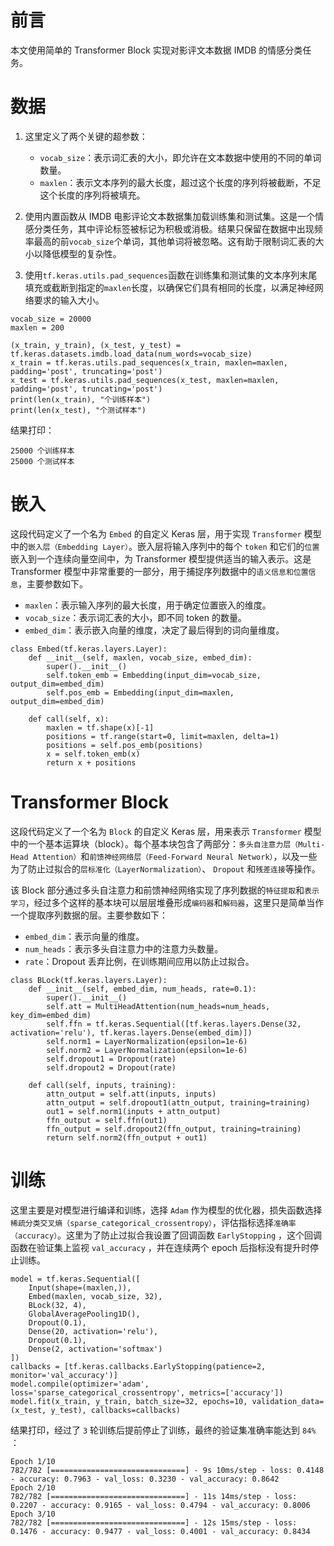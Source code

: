 # 前言
本文使用简单的  Transformer Block 实现对影评文本数据 IMDB 的情感分类任务。 
# 数据
1.  这里定义了两个关键的超参数：

    -   `vocab_size`：表示词汇表的大小，即允许在文本数据中使用的不同的单词数量。
    -   `maxlen`：表示文本序列的最大长度，超过这个长度的序列将被截断，不足这个长度的序列将被填充。

1.  使用内置函数从 IMDB 电影评论文本数据集加载训练集和测试集。这是一个情感分类任务，其中评论标签被标记为积极或消极。结果只保留在数据中出现频率最高的前`vocab_size`个单词，其他单词将被忽略。这有助于限制词汇表的大小以降低模型的复杂性。

1.  使用`tf.keras.utils.pad_sequences`函数在训练集和测试集的文本序列末尾填充或截断到指定的`maxlen`长度，以确保它们具有相同的长度，以满足神经网络要求的输入大小。

```
vocab_size = 20000
maxlen = 200

(x_train, y_train), (x_test, y_test) = tf.keras.datasets.imdb.load_data(num_words=vocab_size)
x_train = tf.keras.utils.pad_sequences(x_train, maxlen=maxlen, padding='post', truncating='post')
x_test = tf.keras.utils.pad_sequences(x_test, maxlen=maxlen, padding='post', truncating='post')
print(len(x_train), "个训练样本")
print(len(x_test), "个测试样本")
```
结果打印：

```
25000 个训练样本
25000 个测试样本
```

# 嵌入
这段代码定义了一个名为 `Embed` 的自定义 Keras 层，用于实现 `Transformer` 模型中的`嵌入层（Embedding Layer）`。嵌入层将输入序列中的每个 `token` 和它们的`位置`嵌入到一个连续向量空间中，为 Transformer 模型提供适当的输入表示。这是 Transformer 模型中非常重要的一部分，用于捕捉序列数据中的`语义信息和位置信息`，主要参数如下。
-   `maxlen`：表示输入序列的最大长度，用于确定位置嵌入的维度。
-   `vocab_size`：表示词汇表的大小，即不同 token 的数量。
-   `embed_dim`：表示嵌入向量的维度，决定了最后得到的词向量维度。

```
class Embed(tf.keras.layers.Layer):
    def __init__(self, maxlen, vocab_size, embed_dim):
        super().__init__()
        self.token_emb = Embedding(input_dim=vocab_size, output_dim=embed_dim)
        self.pos_emb = Embedding(input_dim=maxlen, output_dim=embed_dim)

    def call(self, x):
        maxlen = tf.shape(x)[-1]
        positions = tf.range(start=0, limit=maxlen, delta=1)
        positions = self.pos_emb(positions)
        x = self.token_emb(x)
        return x + positions
```

# Transformer Block
这段代码定义了一个名为 `Block` 的自定义 Keras 层，用来表示 `Transformer` 模型中的一个基本运算块（block）。每个基本块包含了两部分：`多头自注意力层（Multi-Head Attention）`和`前馈神经网络层（Feed-Forward Neural Network）`，以及一些为了防止过拟合的`层标准化（LayerNormalization）`、 `Dropout` 和`残差连接`等操作。

该 Block 部分通过多头自注意力和前馈神经网络实现了序列数据的`特征提取`和`表示学习`，经过多个这样的基本块可以层层堆叠形成`编码器`和`解码器`，这里只是简单当作一个提取序列数据的层。主要参数如下：
-   `embed_dim`：表示向量的维度。
-   `num_heads`：表示多头自注意力中的注意力头数量。
-   `rate`：Dropout 丢弃比例，在训练期间应用以防止过拟合。
```
class BLock(tf.keras.layers.Layer):
    def __init__(self, embed_dim, num_heads, rate=0.1):
        super().__init__()
        self.att = MultiHeadAttention(num_heads=num_heads, key_dim=embed_dim)
        self.ffn = tf.keras.Sequential([tf.keras.layers.Dense(32, activation='relu'), tf.keras.layers.Dense(embed_dim)])
        self.norm1 = LayerNormalization(epsilon=1e-6)
        self.norm2 = LayerNormalization(epsilon=1e-6)
        self.dropout1 = Dropout(rate)
        self.dropout2 = Dropout(rate)

    def call(self, inputs, training):
        attn_output = self.att(inputs, inputs)
        attn_output = self.dropout1(attn_output, training=training)
        out1 = self.norm1(inputs + attn_output)
        ffn_output = self.ffn(out1)
        ffn_output = self.dropout2(ffn_output, training=training)
        return self.norm2(ffn_output + out1)
```

# 训练
这里主要是对模型进行编译和训练，选择 `Adam` 作为模型的优化器，损失函数选择`稀疏分类交叉熵（sparse_categorical_crossentropy）`，评估指标选择`准确率（accuracy）`。这里为了防止过拟合我设置了回调函数 `EarlyStopping` ，这个回调函数在验证集上监视 `val_accuracy` ，并在连续两个 epoch 后指标没有提升时停止训练。
```
model = tf.keras.Sequential([
    Input(shape=(maxlen,)),
    Embed(maxlen, vocab_size, 32),
    BLock(32, 4),
    GlobalAveragePooling1D(),
    Dropout(0.1),
    Dense(20, activation='relu'),
    Dropout(0.1),
    Dense(2, activation='softmax')
])
callbacks = [tf.keras.callbacks.EarlyStopping(patience=2, monitor='val_accuracy')]
model.compile(optimizer='adam', loss='sparse_categorical_crossentropy', metrics=['accuracy'])
model.fit(x_train, y_train, batch_size=32, epochs=10, validation_data=(x_test, y_test), callbacks=callbacks)
```

结果打印，经过了 `3` 轮训练后提前停止了训练，最终的验证集准确率能达到 `84%` ：

    Epoch 1/10
    782/782 [==============================] - 9s 10ms/step - loss: 0.4148 - accuracy: 0.7963 - val_loss: 0.3230 - val_accuracy: 0.8642
    Epoch 2/10
    782/782 [==============================] - 11s 14ms/step - loss: 0.2207 - accuracy: 0.9165 - val_loss: 0.4794 - val_accuracy: 0.8006
    Epoch 3/10
    782/782 [==============================] - 12s 15ms/step - loss: 0.1476 - accuracy: 0.9477 - val_loss: 0.4001 - val_accuracy: 0.8434
